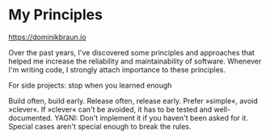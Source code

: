 # My Principles

https://dominikbraun.io

Over the past years, I've discovered some principles and approaches that helped me increase the reliability and maintainability of software. Whenever I'm writing code, I strongly attach importance to these principles.

For side projects: stop when you learned enough


Build often, build early. Release often, release early.
Prefer »simple«, avoid »clever«.
If »clever« can't be avoided, it has to be tested and well-documented.
YAGNI: Don't implement it if you haven't been asked for it.
Special cases aren't special enough to break the rules.
